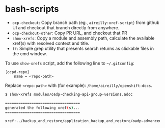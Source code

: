 # bash-scripts

* `ocp-checkout`: Copy branch path (eg., `aireilly:xref-script`) from github UI and checkout that branch directly from anywhere.
* `ocp-checkout-other`: Copy PR URL, and checkout that PR
* `show-xrefs`: Copy a module and assembly path, calculate the available xref(s) with resolved context and title.
* `ff`: Simple grep utility that presents search returns as clickable files in the cmd window.

To use `show-xrefs` script, add the following line to `~/.gitconfig`:

```
[ocpd-repo]
    name = <repo-path>
```
Replace `<repo-path>` with (for example): `/home/aireilly/openshift-docs`.

```bash
$ show-xrefs modules/oadp-checking-api-group-versions.adoc

==================================
generated the following xref(s)...
==================================

xref:../backup_and_restore/application_backup_and_restore/oadp-advanced-topics.adoc/backup_and_restore/application_backup_and_restore/oadp-advanced-topics.adoc#oadp-checking-api-group-versions_oadp-advanced-topics[Listing the Kubernetes API group versions on a cluster]
```
